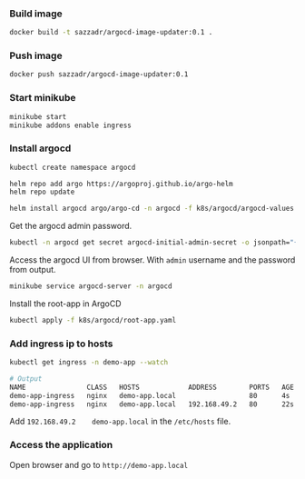 ### Build image
```bash
docker build -t sazzadr/argocd-image-updater:0.1 .
```

### Push image
```bash
docker push sazzadr/argocd-image-updater:0.1
```

### Start minikube ###
```bash
minikube start
minikube addons enable ingress
```

### Install argocd ###
```bash
kubectl create namespace argocd

helm repo add argo https://argoproj.github.io/argo-helm
helm repo update

helm install argocd argo/argo-cd -n argocd -f k8s/argocd/argocd-values.yaml
```

Get the argocd admin password.

```bash
kubectl -n argocd get secret argocd-initial-admin-secret -o jsonpath="{.data.password}" | base64 -d && echo
```

Access the argocd UI from browser. With `admin` username and the password from output.

```bash
minikube service argocd-server -n argocd
```

Install the root-app in ArgoCD

```bash
kubectl apply -f k8s/argocd/root-app.yaml
```

### Add ingress ip to hosts ####
```bash
kubectl get ingress -n demo-app --watch

# Output
NAME               CLASS   HOSTS            ADDRESS        PORTS   AGE
demo-app-ingress   nginx   demo-app.local                  80      4s
demo-app-ingress   nginx   demo-app.local   192.168.49.2   80      22s
```

Add `192.168.49.2    demo-app.local` in the `/etc/hosts` file.

### Access the application ###
Open browser and go to `http://demo-app.local`
